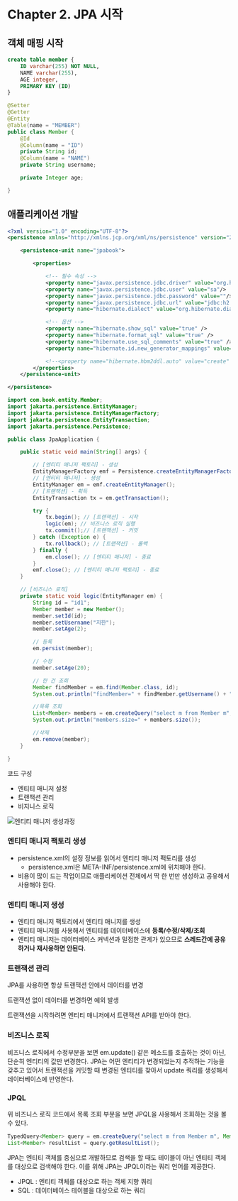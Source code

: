 # Chapter 2. JPA 시작

## 객체 매핑 시작

```sql
create table member {
    ID varchar(255) NOT NULL,
    NAME varchar(255),
    AGE integer,
    PRIMARY KEY (ID)
}
```

```java
@Setter
@Getter
@Entity
@Table(name = "MEMBER")
public class Member {
    @Id
    @Column(name = "ID")
    private String id;
    @Column(name = "NAME")
    private String username;

    private Integer age;

}
```

## 애플리케이션 개발

```xml
<?xml version="1.0" encoding="UTF-8"?>
<persistence xmlns="http://xmlns.jcp.org/xml/ns/persistence" version="2.1">

    <persistence-unit name="jpabook">

        <properties>

            <!-- 필수 속성 -->
            <property name="javax.persistence.jdbc.driver" value="org.h2.Driver"/>
            <property name="javax.persistence.jdbc.user" value="sa"/>
            <property name="javax.persistence.jdbc.password" value=""/>
            <property name="javax.persistence.jdbc.url" value="jdbc:h2:tcp://localhost/~/test"/>
            <property name="hibernate.dialect" value="org.hibernate.dialect.H2Dialect" />

            <!-- 옵션 -->
            <property name="hibernate.show_sql" value="true" />
            <property name="hibernate.format_sql" value="true" />
            <property name="hibernate.use_sql_comments" value="true" />
            <property name="hibernate.id.new_generator_mappings" value="true" />

            <!--<property name="hibernate.hbm2ddl.auto" value="create" />-->
        </properties>
    </persistence-unit>

</persistence>
```

```java
import com.book.entity.Member;
import jakarta.persistence.EntityManager;
import jakarta.persistence.EntityManagerFactory;
import jakarta.persistence.EntityTransaction;
import jakarta.persistence.Persistence;

public class JpaApplication {

    public static void main(String[] args) {

        // [엔티티 매니저 팩토리] - 생성
        EntityManagerFactory emf = Persistence.createEntityManagerFactory("jpabook");
        // [엔티티 매니저] - 생성
        EntityManager em = emf.createEntityManager();
        // [트랜잭션] - 획득
        EntityTransaction tx = em.getTransaction();

        try {
            tx.begin(); // [트랜잭션] - 시작
            logic(em); // 비즈니스 로직 실행
            tx.commit();// [트랜잭션] - 커밋
        } catch (Exception e) {
            tx.rollback(); // [트랜잭션] - 롤백
        } finally {
            em.close(); // [엔티티 매니저] - 종료
        }
        emf.close(); // [엔티티 매니저 팩토리] - 종료
    }

    // [비즈니스 로직]
    private static void logic(EntityManager em) {
        String id = "id1";
        Member member = new Member();
        member.setId(id);
        member.setUsername("지한");
        member.setAge(2);

        // 등록
        em.persist(member);

        // 수정
        member.setAge(20);

        // 한 건 조회
        Member findMember = em.find(Member.class, id);
        System.out.println("findMember=" + findMember.getUsername() + ", age =" + findMember.getAge());

        //목록 조회
        List<Member> members = em.createQuery("select m from Member m", Member.class).getResultList();
        System.out.println("members.size=" + members.size());

        //삭제
        em.remove(member);
    }

}

```

코드 구성
- 엔티티 매니저 설정
- 트랜잭션 관리
- 비지니스 로직

![엔티티 매니저 생성과정](https://user-images.githubusercontent.com/43127088/109125852-e91db900-778f-11eb-80be-15fcd1b0f195.PNG)

### 엔티티 매니저 팩토리 생성

- persistence.xml의 설정 정보를 읽어서 엔티티 매니저 팩토리를 생성
  - persistence.xml은 META-INF/persistence.xml에 위치해야 한다.
- 비용이 많이 드는 작업이므로 애플리케이션 전체에서 딱 한 번만 생성하고 공유해서 사용해야 한다.

### 엔티티 매니저 생성

- 엔티티 매니저 팩토리에서 엔티티 매니저를 생성
- 엔티티 매니저를 사용해서 엔티티를 데이터베이스에 **등록/수정/삭제/조회**
- 엔티티 매니저는 데이터베이스 커넥션과 밀접한 관계가 있으므로 **스레드간에 공유하거나 재사용하면 안된다.**

### 트랜잭션 관리

JPA를 사용하면 항상 트랜잭션 안에서 데이터를 변경

트랜잭션 없이 데이터를 변경하면 예외 발생

트랜잭션을 시작하려면 엔티티 매니저에서 트랜잭션 API를 받아야 한다.

### 비즈니스 로직

비즈니스 로직에서 수정부분을 보면 em.update() 같은 메소드를 호출하는 것이 아닌, 단순히 엔티티의 값만 변경한다.
JPA는 어떤 엔티티가 변경되었는지 추적하는 기능을 갖추고 있어서 트랜잭션을 커밋할 때 변경된 엔티티를 찾아서 update 쿼리를 생성해서 데이터베이스에 반영한다.

### JPQL

위 비즈니스 로직 코드에서 목록 조회 부분을 보면 JPQL을 사용해서 조회하는 것을 볼 수 있다.

```java
TypedQuery<Member> query = em.createQuery("select m from Member m", Member.class);
List<Member> resultList = query.getResultList();
```

JPA는 엔티티 객체를 중심으로 개발하므로 검색을 할 때도 테이블이 아닌 엔티티 객체를 대상으로 검색해야 한다.
이를 위해 JPA는 JPQL이라는 쿼리 언어를 제공한다.

- JPQL : 엔티티 객체를 대상으로 하는 객체 지향 쿼리
- SQL : 데이터베이스 테이블을 대상으로 하는 쿼리